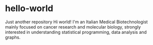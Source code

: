 # hello-world
Just another repository
Hi world!
I'm an Italian Medical Biotechnologist mainly focused on cancer research and molecular biology, strongly interested in understanding statistical programming, data analysis and graphs.
